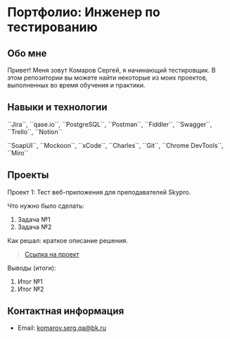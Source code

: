 # Портфолио: Инженер по тестированию

## Обо мне

Привет! Меня зовут Комаров Сергей, я начинающий тестировщик.
В этом репозитории вы можете найти некоторые из моих проектов, выполненных во время обучения и практики.
<br>

## Навыки и технологии
<p> ``Jira``, ``qase.io``, ``PostgreSQL``, ``Postman``, ``Fiddler``, ``Swagger``, ``Trello``, ``Notion`` </p>
<p> ``SoapUI``, ``Mockoon``, ``xCode``, ``Charles``, ``Git``, ``Chrome DevTools``, ``Miro`` </p>



## Проекты
<p> Проект 1: Тест веб-приложения для преподавателей Skypro. </p>
<p> Что нужно было сделать: </p>
<ol>
   <li> Задача №1 </li>
   <li> Задача №2 </li>
</ol>

<p> Как решал: краткое описание решения. </p>

> [Ссылка на проект](https://www.notion.so/1-2-c371a29f2ee74bc09cbfe306a1a3173a?pvs=4)

<p> Выводы (итоги): </p>
<ol>
   <li> Итог №1 </li>
   <li> Итог №2 </li>
</ol>


## Контактная информация
- Email: <a> komarov.serg.qa@bk.ru </a> 
